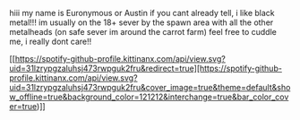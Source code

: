 hiii my name is Euronymous or Austin
if you cant already tell, i like black metal!!!
im usually on the 18+ sever by the spawn area with all the other metalheads (on safe sever im around the carrot farm)
feel free to cuddle me, i really dont care!!

[[https://spotify-github-profile.kittinanx.com/api/view.svg?uid=31lzrypgzaluhsj473rwpguk2fru&redirect=true][https://spotify-github-profile.kittinanx.com/api/view.svg?uid=31lzrypgzaluhsj473rwpguk2fru&cover_image=true&theme=default&show_offline=true&background_color=121212&interchange=true&bar_color_cover=true)]]
<!---
Eur0nym0us/Eur0nym0us is a ✨ special ✨ repository because its `README.md` (this file) appears on your GitHub profile.
You can click the Preview link to take a look at your changes.
--->
